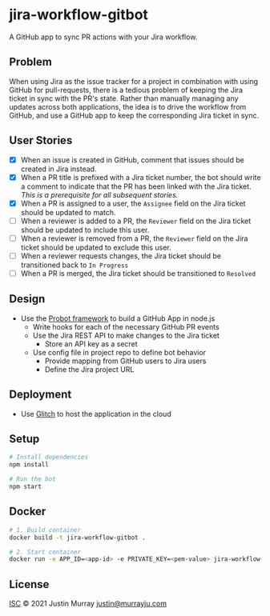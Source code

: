 # jira-workflow-gitbot
A GitHub app to sync PR actions with your Jira workflow.

## Problem
When using Jira as the issue tracker for a project in combination with using GitHub for pull-requests, there is a tedious problem of keeping the Jira ticket in sync with the PR's state. Rather than manually managing any updates across both applications, the idea is to drive the workflow from GitHub, and use a GitHub app to keep the corresponding Jira ticket in sync.

## User Stories

- [x] When an issue is created in GitHub, comment that issues should be created in Jira instead.
- [x] When a PR title is prefixed with a Jira ticket number, the bot should write a comment to indicate that the PR has been linked with the Jira ticket. _This is a prerequisite for all subsequent stories._
- [x] When a PR is assigned to a user, the `Assignee` field on the Jira ticket should be updated to match.
- [ ] When a reviewer is added to a PR, the `Reviewer` field on the Jira ticket should be updated to include this user.
- [ ] When a reviewer is removed from a PR, the `Reviewer` field on the Jira ticket should be updated to exclude this user.
- [ ] When a reviewer requests changes, the Jira ticket should be transitioned back to `In Progress`
- [ ] When a PR is merged, the Jira ticket should be transitioned to `Resolved`

## Design
* Use the [Probot framework](https://probot.github.io) to build a GitHub App in node.js
  * Write hooks for each of the necessary GitHub PR events
  * Use the Jira REST API to make changes to the Jira ticket
    * Store an API key as a secret
  * Use config file in project repo to define bot behavior
    * Provide mapping from GitHub users to Jira users
    * Define the Jira project URL

## Deployment
* Use [Glitch](https://glitch.com/) to host the application in the cloud

## Setup

```sh
# Install dependencies
npm install

# Run the bot
npm start
```

## Docker

```sh
# 1. Build container
docker build -t jira-workflow-gitbot .

# 2. Start container
docker run -e APP_ID=<app-id> -e PRIVATE_KEY=<pem-value> jira-workflow-gitbot
```

## License

[ISC](LICENSE) © 2021 Justin Murray <justin@murrayju.com>
